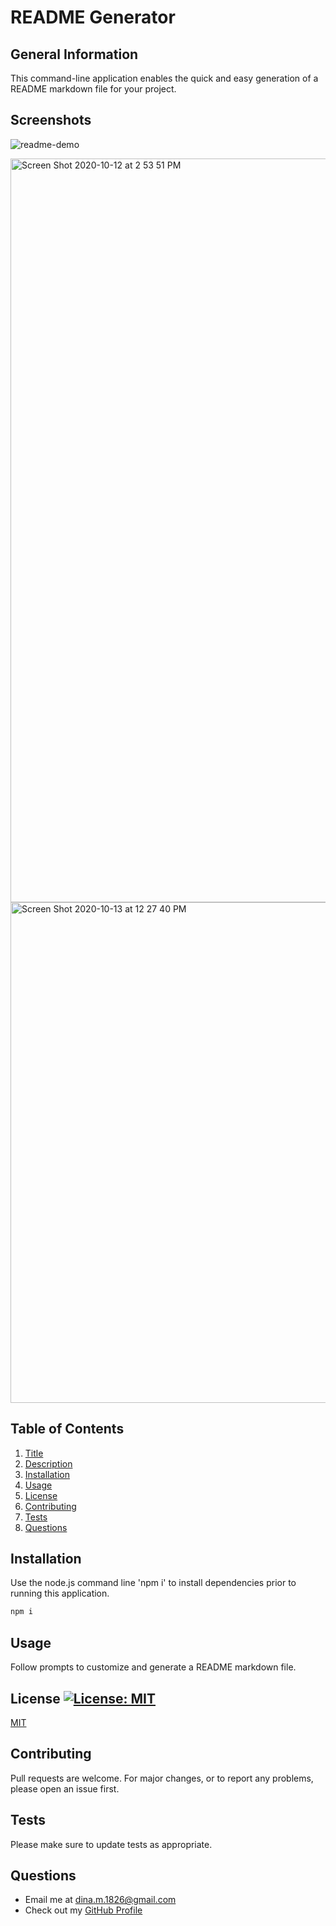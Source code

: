 
# README Generator

## General Information
This command-line application enables the quick and easy generation of a README markdown file for your project. 

## Screenshots
![readme-demo](https://user-images.githubusercontent.com/67653440/95888571-410ed280-0d4f-11eb-9c78-e12d46b5e56c.gif)

<img width="1190" alt="Screen Shot 2020-10-12 at 2 53 51 PM" src="https://user-images.githubusercontent.com/67653440/95781674-55de5e00-0c9c-11eb-8e65-7fa614ca132a.png">

<img width="801" alt="Screen Shot 2020-10-13 at 12 27 40 PM" src="https://user-images.githubusercontent.com/67653440/95888831-9b0f9800-0d4f-11eb-9e8d-ce0bdbada288.png">


 ## Table of Contents
1. [Title](https://github.com/DS1826/readme-generator/blob/main/README.md#readme-generator)
2. [Description](https://github.com/DS1826/readme-generator/blob/main/README.md#description)
3. [Installation](https://github.com/DS1826/readme-generator/blob/main/README.md#installation)
4. [Usage](https://github.com/DS1826/readme-generator/blob/main/README.md#usage)
5. [License](https://github.com/DS1826/readme-generator/blob/main/README.md#license)
6. [Contributing](https://github.com/DS1826/readme-generator/blob/main/README.md#contributing)
7. [Tests](https://github.com/DS1826/readme-generator/blob/main/README.md#tests)
8. [Questions](https://github.com/DS1826/readme-generator/blob/main/README.md#questions)
      
## Installation
Use the node.js command line 'npm i' to install dependencies prior to running this application.
```bash
npm i
```
      
## Usage
Follow prompts to customize and generate a README markdown file.
      
## License [![License: MIT](https://img.shields.io/badge/License-MIT-yellow.svg)](https://opensource.org/licenses/MIT)
[MIT](https://opensource.org/licenses/MIT)
      
## Contributing
Pull requests are welcome. For major changes, or to report any problems, please open an issue first.

## Tests
Please make sure to update tests as appropriate.
      
## Questions
* Email me at dina.m.1826@gmail.com
* Check out my [GitHub Profile](https://github.com/DS1826) 
    